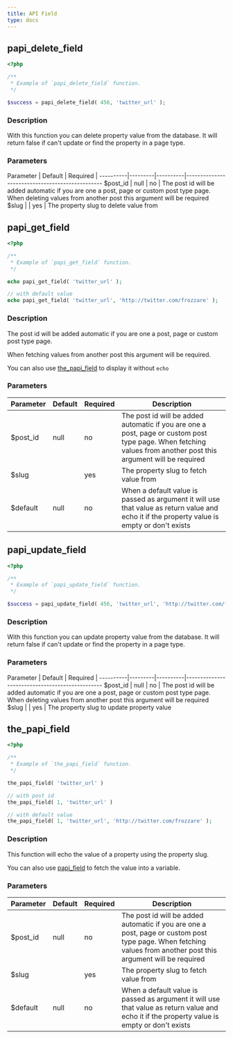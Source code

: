 ```yaml
---
title: API Field
type: docs
---
```


## papi_delete_field

```php
<?php

/**
 * Example of `papi_delete_field` function.
 */

$success = papi_delete_field( 456, 'twitter_url' );
```

### Description

With this function you can delete property value from the database. It will return false if can't update or find the property in a page type.

### Parameters

Parameter | Default | Required |
----------|---------|----------|------------------------------------------------
$post_id  | null    | no       | The post id will be added automatic if you are one a post, page or custom post type page. When deleting values from another post this argument will be required
$slug     |         | yes      | The property slug to delete value from

## papi_get_field

```php
<?php

/**
 * Example of `papi_get_field` function.
 */

echo papi_get_field( 'twitter_url' );

// with default value
echo papi_get_field( 'twitter_url', 'http://twitter.com/frozzare' );
```

### Description

The post id will be added automatic if you are one a post, page or custom post type page.

When fetching values from another post this argument will be required.

You can also use [the_papi_field](#the_papi_field) to display it without `echo`

### Parameters

Parameter | Default | Required | Description
----------|---------|----------|------------------------------------------------
$post_id  | null    | no       | The post id will be added automatic if you are one a post, page or custom post type page. When fetching values from another post this argument will be required
$slug     |         | yes      | The property slug to fetch value from
$default  | null    | no       | When a default value is passed as argument it will use that value as return value and echo it if the property value is empty or don't exists

## papi_update_field

```php
<?php

/**
 * Example of `papi_update_field` function.
 */

$success = papi_update_field( 456, 'twitter_url', 'http://twitter.com/frozzare' );
```

### Description

With this function you can update property value from the database. It will return false if can't update or find the property in a page type.

### Parameters

Parameter | Default | Required |
----------|---------|----------|------------------------------------------------
$post_id  | null    | no       | The post id will be added automatic if you are one a post, page or custom post type page. When deleting values from another post this argument will be required
$slug     |         | yes      | The property slug to update property value

## the_papi_field

```php
<?php

/**
 * Example of `the_papi_field` function.
 */

the_papi_field( 'twitter_url' )

// with post id
the_papi_field( 1, 'twitter_url' )

// with default value
the_papi_field( 1, 'twitter_url', 'http://twitter.com/frozzare' );
```

### Description

This function will echo the value of a property using the property slug.

You can also use [papi_field](#papi_field) to fetch the value into a variable.

### Parameters

Parameter | Default | Required | Description
----------|---------|----------|------------------------------------------------
$post_id  | null    | no       | The post id will be added automatic if you are one a post, page or custom post type page. When fetching values from another post this argument will be required
$slug     |         | yes      | The property slug to fetch value from
$default  | null    | no       | When a default value is passed as argument it will use that value as return value and echo it if the property value is empty or don't exists
